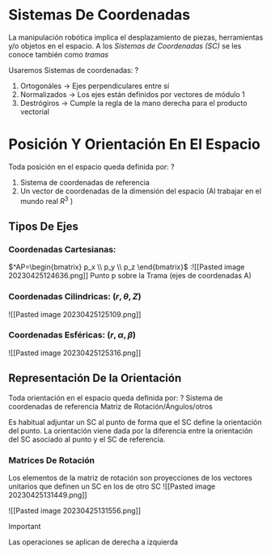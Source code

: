# Sistemas De Coordenadas
La manipulación robótica implica el desplazamiento de piezas, herramientas y/o objetos en el espacio.
A los *Sistemas de Coordenadas (SC)* se les conoce también como *tramas*

Usaremos Sistemas de coordenadas:
?
1. Ortogonáles -> Ejes perpendiculares entre sí
2. Normalizados -> Los ejes están definidos por vectores de módulo 1
3. Destrógiros -> Cumple la regla de la mano derecha para el producto vectorial
<!--SR:!2023-05-10,3,250-->

# Posición Y Orientación En El Espacio

Toda posición en el espacio queda definida por:
?
1. Sistema de coordenadas de referencia
2. Un vector de coordenadas de la dimensión del espacio (Al trabajar en el mundo real $R^3$ )
<!--SR:!2023-05-10,3,250-->

## Tipos De Ejes
### Coordenadas Cartesianas:

$^AP=\begin{bmatrix} p_x \\ p_y \\ p_z \end{bmatrix}$ :![[Pasted image 20230425124636.png]] Punto p sobre la Trama (ejes de coordenadas A)

### Coordenadas Cilindricas: $(r,\theta,Z)$
![[Pasted image 20230425125109.png]]

### Coordenadas Esféricas: $(r,\alpha,\beta)$
![[Pasted image 20230425125316.png]]

## Representación De la Orientación

Toda orientación en el espacio queda definida por:
?
 Sistema de coordenadas de referencia
 Matriz de Rotación/Ángulos/otros
<!--SR:!2023-05-10,3,250-->

Es habitual adjuntar un SC al punto de forma que el SC define la orientación del punto.
La orientación viene dada por la diferencia entre la orientación del SC asociado al punto y el SC de referencia.

### Matrices De Rotación
Los elementos de la matriz de rotación son proyecciones de los vectores unitarios que definen un SC en los de otro SC
![[Pasted image 20230425131449.png]]

![[Pasted image 20230425131556.png]]
> [!important]
> Las operaciones se aplican de derecha a izquierda
